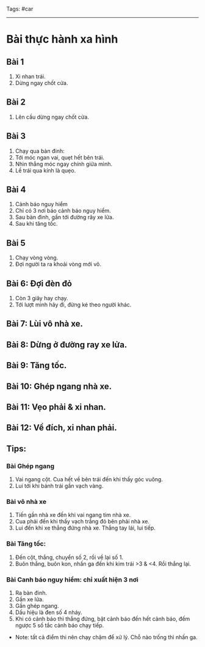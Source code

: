 Tags: #car

---

# Bài thực hành xa hình

## Bài 1
1. Xi nhan trái.
2. Dừng ngay chốt cửa.

## Bài 2
1. Lên cầu dừng ngay chốt cửa.

## Bài 3
1. Chạy qua bàn đinh:
2. Tới móc ngan vai, quẹt hết bên trái.
3. Nhìn thẳng móc ngay chính giửa mình.
4. Lề trái qua kính là quẹo.

## Bài 4
1. Cảnh báo nguy hiểm
2. Chỉ có 3 nơi báo cảnh báo nguy hiểm.
3. Sau bàn đinh, gần tới đường rây xe lửa.
4. Sau khi tăng tốc.

## Bài 5
1. Chạy vòng vòng.
2. Đợi người ta ra khoải vòng mới vô.

## Bài 6: Đợi đèn đỏ
1. Còn 3 giây hay chạy.
2. Tới lượt mình hãy đi, đừng ké theo người khác.

## Bài 7: Lùi vô nhà xe.

## Bài 8: Dừng ở đường ray xe lửa.

## Bài 9: Tăng tốc.

## Bài 10: Ghép ngang nhà xe. 

## Bài 11: Vẹo phải & xi nhan.

## Bài 12: Về đích, xi nhan phải.
 
## Tips:

### Bài Ghép ngang
1. Vai ngang cột. Cua hết về bên trái đến khi thấy góc vuông.
2. Lui tới khi bánh trái gần vạch vàng.

### Bài vô nhà xe
1. Tiến gần nhà xe đến khi vai ngang tim nhà xe.
2. Cua phải đến khi thấy vạch trắng đỏ bên phải nhà xe.
3. Lui đến khi xe thẳng đứng nhà xe. Thẳng tay lái, lui tiếp.

### Bài Tăng tốc:
1. Đến cột, thắng, chuyển số 2, rồi về lại số 1.
2. Buôn thắng, buôn kon, nhấn ga đến khi kim trái >3 & <4. Rồi thắng lại.

### Bài Canh báo nguy hiểm: chỉ xuất hiện 3 nơi
1. Ra bàn đinh.
2. Gần xe lửa.
3. Gần ghép ngang. 
4. Dấu hiệu là đen số 4 nháy.
5. Khi có cảnh báo thì thắng đứng, bật cảnh báo đến hết cảnh báo, đếm ngược 5 số tắc cảnh báo chạy tiếp.

* Note: tất cả điểm thi nên chạy chậm để xử lý. Chỗ nào trống thì nhấn ga.
